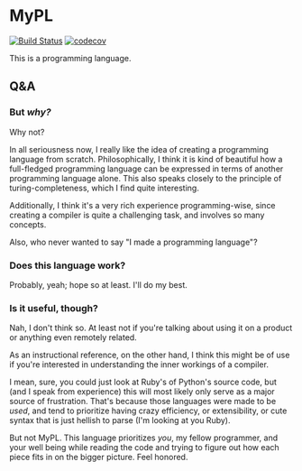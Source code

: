 # MyPL

[![Build Status](https://travis-ci.com/GuiBrandt/MyPL.svg?token=fMTgwJBkrcocEckf28eZ&branch=master)](https://travis-ci.com/GuiBrandt/MyPL)
[![codecov](https://codecov.io/gh/GuiBrandt/MyPL/branch/master/graph/badge.svg)](https://codecov.io/gh/GuiBrandt/MyPL)

This is a programming language.

## Q&A

### But *why?*

Why not?

In all seriousness now, I really like the idea of creating a programming
language from scratch. Philosophically, I think it is kind of beautiful how a
full-fledged programming language can be expressed in terms of another
programming language alone. This also speaks closely to the principle of
turing-completeness, which I find quite interesting.

Additionally, I think it's a very rich experience programming-wise, since
creating a compiler is quite a challenging task, and involves so many concepts.

Also, who never wanted to say "I made a programming language"?


### Does this language work?

Probably, yeah; hope so at least. I'll do my best.


### Is it useful, though?

Nah, I don't think so. At least not if you're talking about using it on a
product or anything even remotely related.

As an instructional reference, on the other hand, I think this might be of use
if you're interested in understanding the inner workings of a compiler.

I mean, sure, you could just look at Ruby's of Python's source code, but (and I
speak from experience) this will most likely only serve as a major source of
frustration. That's because those languages were made to be *used*, and tend to
prioritize having crazy efficiency, or extensibility, or cute syntax that is
just hellish to parse (I'm looking at you Ruby).

But not MyPL. This language prioritizes *you*, my fellow programmer, and your
well being while reading the code and trying to figure out how each piece fits
in on the bigger picture. Feel honored.
